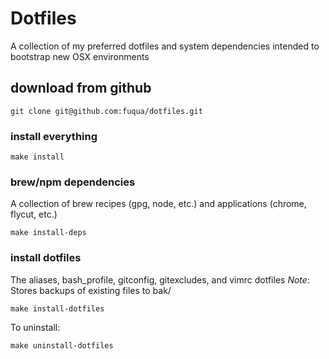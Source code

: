 # Dotfiles

A collection of my preferred dotfiles and system dependencies intended to bootstrap new OSX environments

## download from github

`git clone git@github.com:fuqua/dotfiles.git`

### install everything

`make install`

### brew/npm dependencies

A collection of brew recipes (gpg, node, etc.) and applications (chrome, flycut, etc.)

`make install-deps`

### install dotfiles

The aliases, bash_profile, gitconfig, gitexcludes, and vimrc dotfiles
*Note*: Stores backups of existing files to bak/

`make install-dotfiles`

To uninstall:

`make uninstall-dotfiles`
